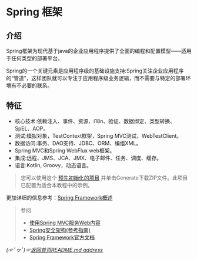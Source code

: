 # Spring 框架
## 介绍
Spring框架为现代基于java的企业应用程序提供了全面的编程和配置模型——适用于任何类型的部署平台。

Spring的一个关键元素是应用程序级的基础设施支持:Spring关注企业应用程序的“管道”，这样团队就可以专注于应用程序级业务逻辑，而不需要与特定的部署环境有不必要的联系。

## 特征
* 核心技术:依赖注入、事件、资源、i18n、验证、数据绑定、类型转换、SpEL、AOP。
* 测试:模拟对象，TestContext框架，Spring MVC测试，WebTestClient。
* 数据访问:事务、DAO支持、JDBC、ORM、编组XML。
* Spring MVC和Spring WebFlux web框架。
* 集成:远程、JMS、JCA、JMX、电子邮件、任务、调度、缓存。
* 语言:Kotlin, Groovy，动态语言。


> 您可以使用这个 [预先初始化的项目](https://start.spring.io/) 并单击Generate下载ZIP文件。此项目已配置为适合本教程中的示例。
 
更加详细的信息参考：[Spring Framework概述](https://github.com/fredomli/java-standard/blob/main/docs/spring/spring/SpringFramework概述.md)

> 参阅
> * [使用Spring MVC服务Web内容](https://spring.io/guides/gs/serving-web-content/)
> * [Spring安全架构(参考指南)](https://spring.io/guides/topicals/spring-security-architecture/)
> * [Spring Framework官方文档](https://spring.io/projects/spring-framework)

*(☞ﾟヮﾟ)☞[返回首页README.md address](https://github.com/fredomli/java-standard)*
